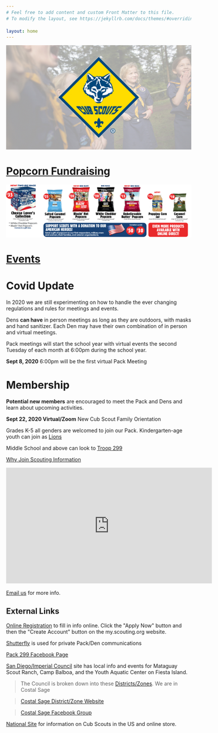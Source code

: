 ```yaml
---
# Feel free to add content and custom Front Matter to this file.
# To modify the layout, see https://jekyllrb.com/docs/themes/#overriding-theme-defaults

layout: home
---
```

![Scout Me In](bs_img/CubsBCCover.jpg)

# [Popcorn Fundraising](/popcorn.html)
![Image](bs_img/PopCorn2020.png)
# [Events](/events)
# Covid Update
In 2020 we are still experimenting on how to handle the ever changing regulations and rules for meetings and events.

Dens **can have** in person meetings as long as they are outdoors, with masks and hand sanitizer.
Each Den may have their own combination of in person and virtual meetings.

Pack meetings will start the school year with virtual events the second Tuesday of each month at 6:00pm during the school year.

**Sept 8, 2020** 6:00pm will be the first virtual Pack Meeting

# Membership

**Potential new members** are encouraged to meet the Pack and Dens and learn about upcoming activities.

**Sept 22, 2020 Virtual/Zoom** New Cub Scout Family Orientation

Grades K-5 all genders are welcomed to join our Pack.
Kindergarten-age youth can join as [Lions](https://www.sdicbsa.org/Programs/LionProgram.php)

Middle School and above can look to [Troop 299](http://troop299sd.com/)

[Why Join Scouting Information](https://i9peu1ikn3a16vg4e45rqi17-wpengine.netdna-ssl.com/wp-content/uploads/2020/06/512-73520-Welcome-New-CS-Family_WEB_FPDF.pdf)

<iframe width="560" height="315" src="https://www.youtube.com/embed/-wUZ_yeY9qc" frameborder="0" allow="accelerometer; autoplay; encrypted-media; gyroscope; picture-in-picture" allowfullscreen></iframe>

<a href="mailto:info@pack299sandiego.org?Subject=Pack 299 Info" title="Contact us">Email us</a> for more info.

## External Links

[Online Registration](https://beascout.scouting.org/list/?zip=92117&program%5B0%5D=pack&cubFilter=all&miles=10&unitID=249742) to fill in info online. Click the "Apply Now" button and then the "Create Account" button on the my.scouting.org website.

[Shutterfly](https://pack299sandiego.shutterfly.com) is used for private Pack/Den communications

[Pack 299 Facebook Page](https://www.facebook.com/Pack-299-San-Diego-Clairemont-Cub-Scouts-2020-2021-115635906923017/)

[San Diego/Imperial Council](http://www.sdicbsa.org/) site has local info and events for Mataguay Scout Ranch, Camp Balboa, and the Youth Aquatic Center on Fiesta Island.

> The Council is broken down into these [Districts/Zones](https://www.sdicbsa.org/Zones/Images/ZoneMap.jpg). We are in Costal Sage

> [Costal Sage District/Zone Website](https://coastalsage.sdicbsa.org/)

> [Costal Sage Facebook Group](https://www.facebook.com/CoastalSageBSA/)

[National Site](https://www.scouting.org/programs/cub-scouts/) for information on Cub Scouts in the US and online store.
